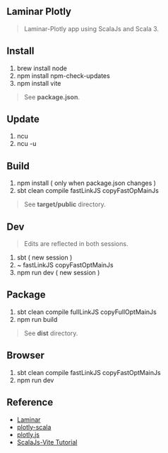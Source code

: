 Laminar Plotly
--------------
>Laminar-Plotly app using ScalaJs and Scala 3.

Install
-------
1. brew install node
2. npm install npm-check-updates
3. npm install vite
>See **package.json**.

Update
------
1. ncu
2. ncu -u

Build
-----
1. npm install ( only when package.json changes )
2. sbt clean compile fastLinkJS copyFastOpMainJs
>See **target/public** directory.

Dev
---
>Edits are reflected in both sessions.
1. sbt ( new session )
2. ~ fastLinkJS copyFastOptMainJs
3. npm run dev ( new session )

Package
-------
1. sbt clean compile fullLinkJS copyFullOptMainJs
2. npm run build
>See **dist** directory.

Browser
-------
1. sbt clean compile fastLinkJS copyFastOptMainJs
2. npm run dev

Reference
---------
* [Laminar](https://laminar.dev/)
* [plotly-scala](https://github.com/alexarchambault/plotly-scala)
* [plotly.js](https://www.npmjs.com/package/plotly.js/v/1.47.4?activeTab=versions)
* [ScalaJs-Vite Tutorial](https://www.scala-js.org/doc/tutorial/scalajs-vite.html)